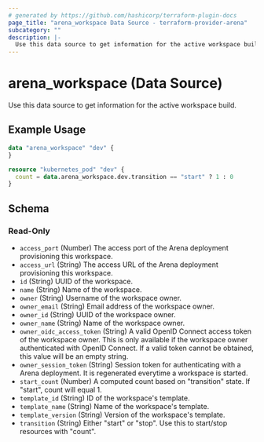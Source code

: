 ```yaml
---
# generated by https://github.com/hashicorp/terraform-plugin-docs
page_title: "arena_workspace Data Source - terraform-provider-arena"
subcategory: ""
description: |-
  Use this data source to get information for the active workspace build.
---
```


# arena_workspace (Data Source)

Use this data source to get information for the active workspace build.

## Example Usage

```terraform
data "arena_workspace" "dev" {
}

resource "kubernetes_pod" "dev" {
  count = data.arena_workspace.dev.transition == "start" ? 1 : 0
}
```

<!-- schema generated by tfplugindocs -->
## Schema

### Read-Only

- `access_port` (Number) The access port of the Arena deployment provisioning this workspace.
- `access_url` (String) The access URL of the Arena deployment provisioning this workspace.
- `id` (String) UUID of the workspace.
- `name` (String) Name of the workspace.
- `owner` (String) Username of the workspace owner.
- `owner_email` (String) Email address of the workspace owner.
- `owner_id` (String) UUID of the workspace owner.
- `owner_name` (String) Name of the workspace owner.
- `owner_oidc_access_token` (String) A valid OpenID Connect access token of the workspace owner. This is only available if the workspace owner authenticated with OpenID Connect. If a valid token cannot be obtained, this value will be an empty string.
- `owner_session_token` (String) Session token for authenticating with a Arena deployment. It is regenerated everytime a workspace is started.
- `start_count` (Number) A computed count based on "transition" state. If "start", count will equal 1.
- `template_id` (String) ID of the workspace's template.
- `template_name` (String) Name of the workspace's template.
- `template_version` (String) Version of the workspace's template.
- `transition` (String) Either "start" or "stop". Use this to start/stop resources with "count".
